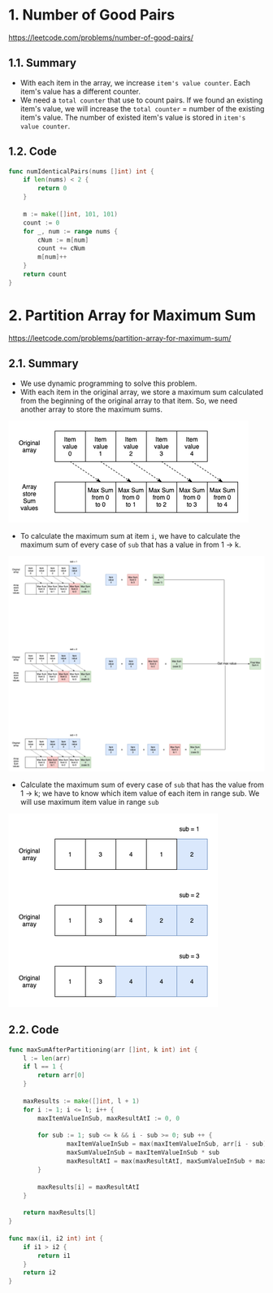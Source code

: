 # 1. Number of Good Pairs

https://leetcode.com/problems/number-of-good-pairs/

## 1.1. Summary

 - With each item in the array, we increase `item's value counter`. Each item's value has a different counter.
 - We need a `total counter` that use to count pairs.
 If we found an existing item's value, we will increase the `total counter` = number of the existing item's value. The number of existed item's value is stored in `item's value counter`.

## 1.2. Code

```go
func numIdenticalPairs(nums []int) int {
    if len(nums) < 2 {
        return 0
    }
    
    m := make([]int, 101, 101)
    count := 0
    for _, num := range nums {
        cNum := m[num]
        count += cNum
        m[num]++
    }
    return count
}
```

# 2. Partition Array for Maximum Sum

https://leetcode.com/problems/partition-array-for-maximum-sum/

## 2.1. Summary

 - We use dynamic programming to solve this problem.
 - With each item in the original array, we store a maximum sum calculated from the beginning of the original array to that item. So, we need another array to store the maximum sums.

![](https://raw.githubusercontent.com/ledongthuc/notes/master/leetcode/partition-array-for-maximum-sum/partition-array-for-maximum-sum-array_sum.png)

 - To calculate the maximum sum at item `i`, we have to calculate the maximum sum of every case of `sub` that has a value in from 1 -> k.

![](https://raw.githubusercontent.com/ledongthuc/notes/master/leetcode/partition-array-for-maximum-sum/partition-array-for-maximum-sum-max_sum_of_every_case_of_k.png)

 - Calculate the maximum sum of every case of `sub` that has the value from 1 -> k; we have to know which item value of each item in range sub. We will use maximum item value in range `sub`

![](https://raw.githubusercontent.com/ledongthuc/notes/master/leetcode/partition-array-for-maximum-sum/partition-array-for-maximum-sum-max_item_in_sub.png)

## 2.2. Code

```go
func maxSumAfterPartitioning(arr []int, k int) int {
    l := len(arr)
    if l == 1 {
        return arr[0]
    }
    
    maxResults := make([]int, l + 1)
    for i := 1; i <= l; i++ {
        maxItemValueInSub, maxResultAtI := 0, 0
        
        for sub := 1; sub <= k && i - sub >= 0; sub ++ {
                maxItemValueInSub = max(maxItemValueInSub, arr[i - sub])
                maxSumValueInSub = maxItemValueInSub * sub
                maxResultAtI = max(maxResultAtI, maxSumValueInSub + maxResults[i - sub])
        }
        
        maxResults[i] = maxResultAtI
    }
    
    return maxResults[l]
}

func max(i1, i2 int) int {
    if i1 > i2 {
        return i1
    }
    return i2
}
```
